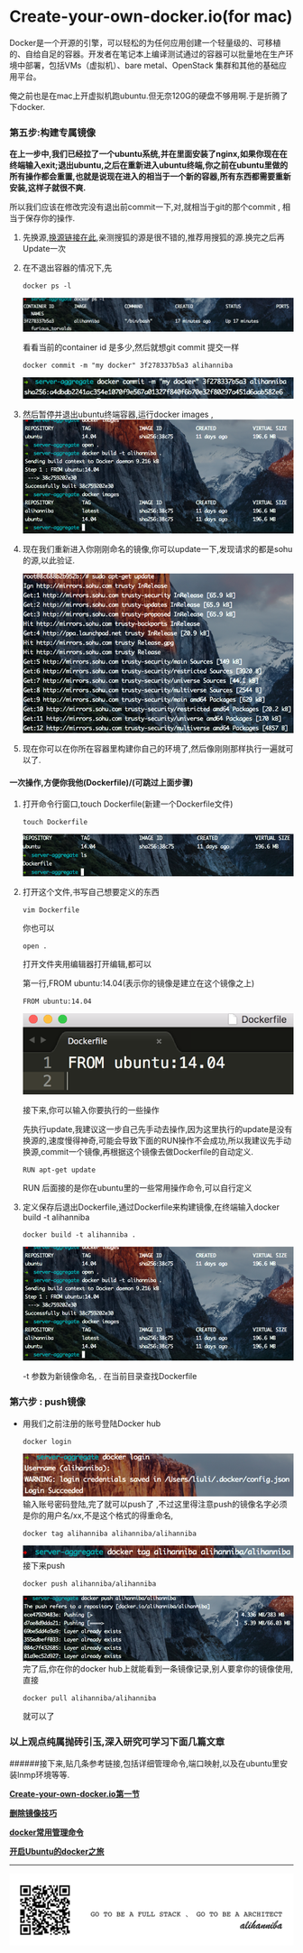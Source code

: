 # Create-your-own-docker.io(for mac)

Docker是一个开源的引擎，可以轻松的为任何应用创建一个轻量级的、可移植的、自给自足的容器。开发者在笔记本上编译测试通过的容器可以批量地在生产环境中部署，包括VMs（虚拟机）、bare metal、OpenStack 集群和其他的基础应用平台。 

俺之前也是在mac上开虚拟机跑ubuntu.但无奈120G的硬盘不够用啊.于是折腾了下docker.


### 第五步:构建专属镜像

**在上一步中,我们已经拉了一个ubuntu系统,并在里面安装了nginx,如果你现在在终端输入exit;退出ubuntu,之后在重新进入ubuntu终端,你之前在ubuntu里做的所有操作都会重置,也就是说现在进入的相当于一个新的容器,所有东西都需要重新安装,这样子就很不爽.**

所以我们应该在修改完没有退出前commit一下,对,就相当于git的那个commit , 相当于保存你的操作.

1. 先换源,[换源链接在此](http://blog.chinaunix.net/uid-15866552-id-4994140.html),亲测搜狐的源是很不错的,推荐用搜狐的源.换完之后再Update一次
2. 在不退出容器的情况下,先
	```
	docker ps -l
	```
	
	![](./img/psl.png)
	
	看看当前的container id 是多少,然后就想git commit 提交一样

	```
	docker commit -m "my docker" 3f278337b5a3 alihanniba
	```
	![](./img/commit.png)

	
3. 然后暂停并退出ubuntu终端容器,运行docker images ,
	![](./img/build.png)

4. 现在我们重新进入你刚刚命名的镜像,你可以update一下,发现请求的都是sohu的源,以此验证.

	![](./img/update.png)

5. 现在你可以在你所在容器里构建你自己的环境了,然后像刚刚那样执行一遍就可以了.

#### 一次操作,方便你我他(Dockerfile)/(可跳过上面步骤)

1. 打开命令行窗口,touch Dockerfile(新建一个Dockerfile文件)

	```
	touch Dockerfile
	```

	![](./img/ls.png)
	

2. 打开这个文件,书写自己想要定义的东西

	```
	vim Dockerfile
	```
	你也可以
	
	```
	open .
	```
	打开文件夹用编辑器打开编辑,都可以
	
	第一行,FROM ubuntu:14.04(表示你的镜像是建立在这个镜像之上)

	```
	FROM ubuntu:14.04
	```
	![](./img/from.png)
	
	接下来,你可以输入你要执行的一些操作

	先执行update,我建议这一步自己先手动去操作,因为这里执行的update是没有换源的,速度慢得神奇,可能会导致下面的RUN操作不会成功,所以我建议先手动换源,commit一个镜像,再根据这个镜像去做Dockerfile的自动定义.

	```
	RUN apt-get update
	```

	RUN 后面接的是你在ubuntu里的一些常用操作命令,可以自行定义

3. 定义保存后退出Dockerfile,通过Dockerfile来构建镜像,在终端输入docker build -t alihanniba

	```
	docker build -t alihanniba .
	```
	
	![](./img/build.png)


	-t 参数为新镜像命名, . 在当前目录查找Dockerfile

### 第六步 : push镜像
* 用我们之前注册的账号登陆Docker hub

	```
	docker login
	```
	![](./img/login.png)
	输入账号密码登陆,完了就可以push了 ,不过这里得注意push的镜像名字必须是你的用户名/xx,不是这个格式的得重命名,
	
	```
	docker tag alihanniba alihanniba/alihanniba
	```
	![](./img/tag.png)
	接下来push 

	```
	docker push alihanniba/alihanniba
	```
	![](./img/push.png)
	完了后,你在你的docker hub上就能看到一条镜像记录,别人要拿你的镜像使用,直接

	```
	docker pull alihanniba/alihanniba
	```
	就可以了
	
### 以上观点纯属抛砖引玉,深入研究可学习下面几篇文章

######接下来,贴几条参考链接,包括详细管理命令,端口映射,以及在ubuntu里安装lnmp环境等等.

**[Create-your-own-docker.io第一节](https://github.com/alihanniba/Create-your-own-docker.io)**

**[删除镜像技巧](https://segmentfault.com/a/1190000004491286)**

**[docker常用管理命令](https://segmentfault.com/a/1190000000751601)**

**[开启Ubuntu的docker之旅](http://121.42.47.99/yuenshome/wordpress/?p=2915)**

---
![](./img/alihanniba.png)

